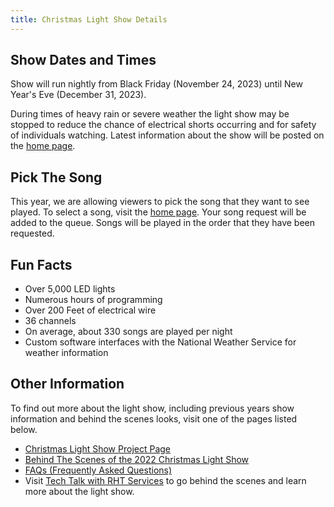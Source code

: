 ```yaml
---
title: Christmas Light Show Details
---
```


## Show Dates and Times

Show will run nightly from Black Friday (November 24, 2023) until New Year's Eve (December 31, 2023).

During times of heavy rain or severe weather the light show may be stopped to reduce the
chance of electrical shorts occurring and for safety of individuals watching. Latest information
about the show will be posted on the [home page](/).

## Pick The Song

This year, we are allowing viewers to pick the song that they want to see played. To select a song,
visit the [home page](/). Your song request will be added to the queue. Songs will be
played in the order that they have been requested.

## Fun Facts

* Over 5,000 LED lights
* Numerous hours of programming
* Over 200 Feet of electrical wire
* 36 channels
* On average, about 330 songs are played per night
* Custom software interfaces with the National Weather Service for weather information

## Other Information

To find out more about the light show, including previous years show information and behind the
scenes looks, visit one of the pages listed below.

* [Christmas Light Show Project Page](https://thealmostengineer.com/projects/light-show)
* <a href="https://www.youtube.com/watch?v=-1xZ8bZFQcM" target="_blank">Behind The Scenes of the 2022 Christmas Light Show</a>
* [FAQs (Frequently Asked Questions)](https://thealmostengineer.com/projects/light-show-faq)
* Visit <a href="https://www.youtube.com/channel/UC4xp-TEEIAL-4XtMVvfRaQw" target="_blank">Tech Talk with RHT Services</a> to go behind the scenes and learn more about the light show.
